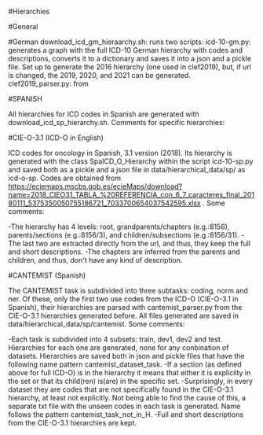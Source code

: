 #Hierarchies

#General 


#German
download_icd_gm_hieraarchy.sh: runs two scripts:
	icd-10-gm.py: generates a graph with the full ICD-10 German hierarchy with codes and descriptions, converts it to a dictionary and saves it into a json and a pickle file. Set up to generate the 2016 hierarchy (one used in clef2019), but, if url is changed, the 2019, 2020, and 2021 can be generated.
	clef2019_parser.py: from 

#SPANISH

All hierarchies for ICD codes in Spanish are generated with download_icd_sp_hierarchy.sh. Comments for specific hierarchies: 

#CIE-O-3.1 (ICD-O in English)

ICD codes for oncology in Spanish, 3.1 version (2018). Its hierarchy is generated with the class SpaICD_O_Hierarchy within the script icd-10-sp.py and saved both as a pickle and a json file in data/hierarchical_data/sp/ as icd-o-sp. Codes are obtained from https://eciemaps.mscbs.gob.es/ecieMaps/download?name=2018_CIEO31_TABLA_%20REFERENCIA_con_6_7_caracteres_final_20180111_5375350050755186721_7033700654037542595.xlsx . Some comments:

-The hierarchy has 4 levels: root, grandparents/chapters (e.g.:8156), parents/sections (e.g.:8156/3), and children/subsections (e.g.:8156/31). 
	-The last two are extracted directly from the url, and thus, they keep the full and short descriptions.
	-The chapters are inferred from the parents and children, and thus, don't have any kind of description.


#CANTEMIST (Spanish)

The CANTEMIST task is subdivided into three subtasks: coding, norm and ner. Of these, only the first two use codes from the ICD-O (CIE-O-3.1 in Spanish), their hierarchies are parsed with cantemist_parser.py from the CIE-O-3.1 hierarchies generated before. All files generated are saved in data/hierarchical_data/sp/cantemist. Some comments:

-Each task is subdivided into 4 subsets: train, dev1, dev2 and test. Hierarchies for each one are generated, none for any conbination of datasets. Hierarchies are saved both in json and pickle files that have the following name pattern cantemist_dataset_task.
-If a section (as defined above for full ICD-O) is in the hierarchy it means that either it is explicilty in the set or that its child(ren) is(are) in the specific set. 
-Surprisingly, in every dataset they are codes that are not specifically found in the CIE-O-3.1 hierarchy, at least not explicitly. Not being able to find the cause of this, a separate txt file with the unseen codes in each task is generated. Name follows the pattern cantemist_task_not_in_H.
-Full and short descriptions from the CIE-O-3.1 hierarchies are kept.  